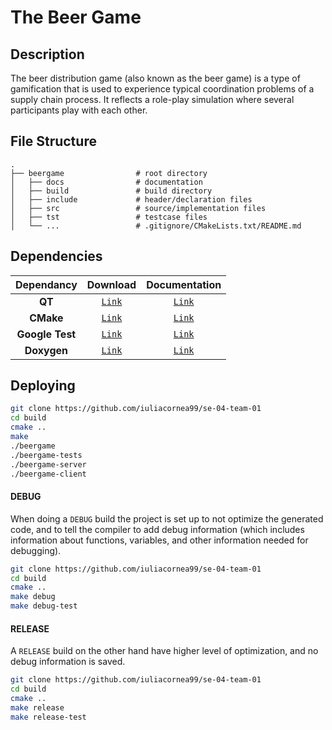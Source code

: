 # The Beer Game

## Description

The beer distribution game (also known as the beer game) is a type of gamification that is used to experience typical coordination problems of a supply chain process. It reflects a role-play simulation where several participants play with each other.

## File Structure
    .
    ├── beergame                # root directory
    │   ├── docs                # documentation
    │   ├── build               # build directory
    │   ├── include             # header/declaration files
    │   ├── src                 # source/implementation files
    │   ├── tst                 # testcase files
    │   └── ...                 # .gitignore/CMakeLists.txt/README.md


## Dependencies

| Dependancy | Download | Documentation |
| :---------: | :-----: | :-----------: |
| **QT** | [`Link`](https://www.qt.io/download-open-source?hsCtaTracking=9f6a2170-a938-42df-a8e2-a9f0b1d6cdce%7C6cb0de4f-9bb5-4778-ab02-bfb62735f3e5) | [`Link`](https://doc.qt.io) |
| **CMake** | [`Link`](https://cmake.org/download/) | [`Link`](https://cmake.org/documentation/) |
| **Google Test** | [`Link`](https://github.com/google/googletest) | [`Link`](https://github.com/google/googletest/blob/master/googletest/docs/prim…) |
| **Doxygen** | [`Link`](http://www.doxygen.nl/download.html) | [`Link`](http://www.doxygen.nl) |

## Deploying

```bash
git clone https://github.com/iuliacornea99/se-04-team-01
cd build
cmake ..
make
./beergame
./beergame-tests
./beergame-server
./beergame-client
```

#### DEBUG

When doing a `DEBUG` build the project is set up to not optimize the generated code, and to tell the compiler to add debug information (which includes information about functions, variables, and other information needed for debugging).

```bash
git clone https://github.com/iuliacornea99/se-04-team-01
cd build
cmake ..
make debug
make debug-test
```

#### RELEASE

A `RELEASE` build on the other hand have higher level of optimization, and no debug information is saved.
```bash
git clone https://github.com/iuliacornea99/se-04-team-01
cd build
cmake ..
make release
make release-test
```
